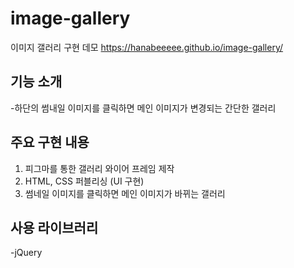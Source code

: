 # image-gallery
이미지 갤러리 구현 데모
https://hanabeeeee.github.io/image-gallery/

## 기능 소개
-하단의 썸내일 이미지를 클릭하면 메인 이미지가 변경되는 간단한 갤러리

## 주요 구현 내용
1. 피그마를 통한 갤러리 와이어 프레임 제작
2. HTML, CSS 퍼블리싱 (UI 구현)
3. 썸네일 이미지를 클릭하면 메인 이미지가 바뀌는 갤러리

## 사용 라이브러리
-jQuery
